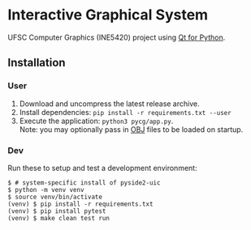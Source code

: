 # Interactive Graphical System

UFSC Computer Graphics (INE5420) project using [Qt for Python][PySide2].


## Installation

### User

1. Download and uncompress the latest release archive.
2. Install dependencies: `pip install -r requirements.txt --user`
3. Execute the application: `python3 pycg/app.py`.
   <br/>Note: you may optionally pass in [OBJ] files to be loaded on startup.

### Dev

Run these to setup and test a development environment:

```shell
$ # system-specific install of pyside2-uic
$ python -m venv venv
$ source venv/bin/activate
(venv) $ pip install -r requirements.txt
(venv) $ pip install pytest
(venv) $ make clean test run
```


[PySide2]: https://doc.qt.io/qtforpython-5/api.html
[OBJ]: http://www.martinreddy.net/gfx/3d/OBJ.spec
